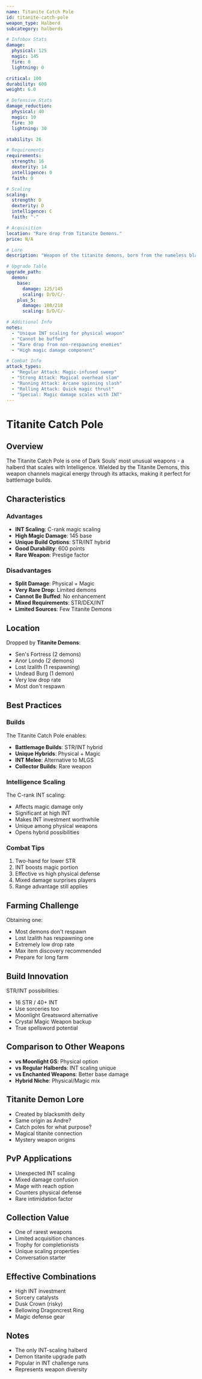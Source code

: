```yaml
---
name: Titanite Catch Pole
id: titanite-catch-pole
weapon_type: Halberd
subcategory: halberds

# Infobox Stats
damage:
  physical: 125
  magic: 145
  fire: 0
  lightning: 0

critical: 100
durability: 600
weight: 6.0

# Defensive Stats  
damage_reduction:
  physical: 40
  magic: 10
  fire: 30
  lightning: 30

stability: 26

# Requirements
requirements:
  strength: 16
  dexterity: 14
  intelligence: 0
  faith: 0

# Scaling
scaling:
  strength: D
  dexterity: D
  intelligence: C
  faith: "-"

# Acquisition
location: "Rare drop from Titanite Demons."
price: N/A

# Lore
description: "Weapon of the titanite demons, born from the nameless blacksmith deity. Releases magical energy."

# Upgrade Table
upgrade_path:
  demon:
    base:
      damage: 125/145
      scaling: D/D/C/-
    plus_5:
      damage: 180/218
      scaling: D/D/C/-

# Additional Info
notes:
  - "Unique INT scaling for physical weapon"
  - "Cannot be buffed"
  - "Rare drop from non-respawning enemies"
  - "High magic damage component"

# Combat Info
attack_types:
  - "Regular Attack: Magic-infused sweep"
  - "Strong Attack: Magical overhead slam"
  - "Running Attack: Arcane spinning slash"
  - "Rolling Attack: Quick magic thrust"
  - "Special: Magic damage scales with INT"
---
```


# Titanite Catch Pole

## Overview
The Titanite Catch Pole is one of Dark Souls' most unusual weapons - a halberd that scales with Intelligence. Wielded by the Titanite Demons, this weapon channels magical energy through its attacks, making it perfect for battlemage builds.

## Characteristics

### Advantages
- **INT Scaling**: C-rank magic scaling
- **High Magic Damage**: 145 base
- **Unique Build Options**: STR/INT hybrid
- **Good Durability**: 600 points
- **Rare Weapon**: Prestige factor

### Disadvantages
- **Split Damage**: Physical + Magic
- **Very Rare Drop**: Limited demons
- **Cannot Be Buffed**: No enhancement
- **Mixed Requirements**: STR/DEX/INT
- **Limited Sources**: Few Titanite Demons

## Location
Dropped by **Titanite Demons**:
- Sen's Fortress (2 demons)
- Anor Londo (2 demons)
- Lost Izalith (1 respawning)
- Undead Burg (1 demon)
- Very low drop rate
- Most don't respawn

## Best Practices

### Builds
The Titanite Catch Pole enables:
- **Battlemage Builds**: STR/INT hybrid
- **Unique Hybrids**: Physical + Magic
- **INT Melee**: Alternative to MLGS
- **Collector Builds**: Rare weapon

### Intelligence Scaling
The C-rank INT scaling:
- Affects magic damage only
- Significant at high INT
- Makes INT investment worthwhile
- Unique among physical weapons
- Opens hybrid possibilities

### Combat Tips
1. Two-hand for lower STR
2. INT boosts magic portion
3. Effective vs high physical defense
4. Mixed damage surprises players
5. Range advantage still applies

## Farming Challenge
Obtaining one:
- Most demons don't respawn
- Lost Izalith has respawning one
- Extremely low drop rate
- Max item discovery recommended
- Prepare for long farm

## Build Innovation
STR/INT possibilities:
- 16 STR / 40+ INT
- Use sorceries too
- Moonlight Greatsword alternative
- Crystal Magic Weapon backup
- True spellsword potential

## Comparison to Other Weapons
- **vs Moonlight GS**: Physical option
- **vs Regular Halberds**: INT scaling unique
- **vs Enchanted Weapons**: Better base damage
- **Hybrid Niche**: Physical/Magic mix

## Titanite Demon Lore
- Created by blacksmith deity
- Same origin as Andre?
- Catch poles for what purpose?
- Magical titanite connection
- Mystery weapon origins

## PvP Applications
- Unexpected INT scaling
- Mixed damage confusion
- Mage with reach option
- Counters physical defense
- Rare intimidation factor

## Collection Value
- One of rarest weapons
- Limited acquisition chances
- Trophy for completionists
- Unique scaling properties
- Conversation starter

## Effective Combinations
- High INT investment
- Sorcery catalysts
- Dusk Crown (risky)
- Bellowing Dragoncrest Ring
- Magic defense gear

## Notes
- The only INT-scaling halberd
- Demon titanite upgrade path
- Popular in INT challenge runs
- Represents weapon diversity